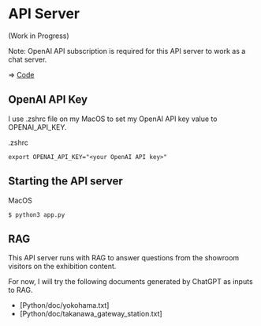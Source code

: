 # API Server

(Work in Progress)

Note: OpenAI API subscription is required for this API server to work as a chat server.

=> [Code](./python)

## OpenAI API Key

I use .zshrc file on my MacOS to set my OpenAI API key value to OPENAI_API_KEY.

.zshrc
```
export OPENAI_API_KEY="<your OpenAI API key>"
```

## Starting the API server

MacOS
```
$ python3 app.py
```

## RAG

This API server runs with RAG to answer questions from the showroom visitors on the exhibition content.

For now, I will try the following documents generated by ChatGPT as inputs to RAG.
- [Python/doc/yokohama.txt]
- [Python/doc/takanawa_gateway_station.txt]


